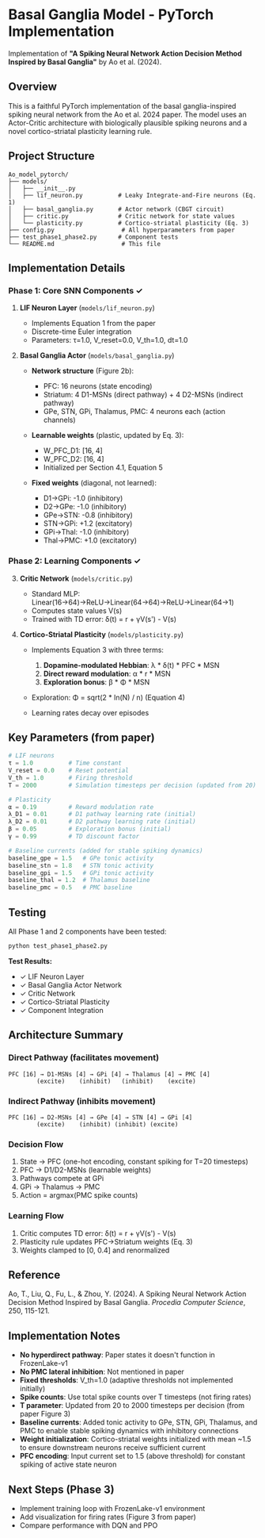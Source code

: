 # Basal Ganglia Model - PyTorch Implementation

Implementation of **"A Spiking Neural Network Action Decision Method Inspired by Basal Ganglia"** by Ao et al. (2024).

## Overview

This is a faithful PyTorch implementation of the basal ganglia-inspired spiking neural network from the Ao et al. 2024 paper. The model uses an Actor-Critic architecture with biologically plausible spiking neurons and a novel cortico-striatal plasticity learning rule.

## Project Structure

```
Ao_model_pytorch/
├── models/
│   ├── __init__.py
│   ├── lif_neuron.py          # Leaky Integrate-and-Fire neurons (Eq. 1)
│   ├── basal_ganglia.py       # Actor network (CBGT circuit)
│   ├── critic.py              # Critic network for state values
│   └── plasticity.py          # Cortico-striatal plasticity (Eq. 3)
├── config.py                   # All hyperparameters from paper
├── test_phase1_phase2.py      # Component tests
└── README.md                   # This file
```

## Implementation Details

### Phase 1: Core SNN Components ✓

1. **LIF Neuron Layer** (`models/lif_neuron.py`)
   - Implements Equation 1 from the paper
   - Discrete-time Euler integration
   - Parameters: τ=1.0, V_reset=0.0, V_th=1.0, dt=1.0

2. **Basal Ganglia Actor** (`models/basal_ganglia.py`)
   - **Network structure** (Figure 2b):
     - PFC: 16 neurons (state encoding)
     - Striatum: 4 D1-MSNs (direct pathway) + 4 D2-MSNs (indirect pathway)
     - GPe, STN, GPi, Thalamus, PMC: 4 neurons each (action channels)

   - **Learnable weights** (plastic, updated by Eq. 3):
     - W_PFC_D1: [16, 4]
     - W_PFC_D2: [16, 4]
     - Initialized per Section 4.1, Equation 5

   - **Fixed weights** (diagonal, not learned):
     - D1→GPi: -1.0 (inhibitory)
     - D2→GPe: -1.0 (inhibitory)
     - GPe→STN: -0.8 (inhibitory)
     - STN→GPi: +1.2 (excitatory)
     - GPi→Thal: -1.0 (inhibitory)
     - Thal→PMC: +1.0 (excitatory)

### Phase 2: Learning Components ✓

3. **Critic Network** (`models/critic.py`)
   - Standard MLP: Linear(16→64)→ReLU→Linear(64→64)→ReLU→Linear(64→1)
   - Computes state values V(s)
   - Trained with TD error: δ(t) = r + γV(s') - V(s)

4. **Cortico-Striatal Plasticity** (`models/plasticity.py`)
   - Implements Equation 3 with three terms:
     1. **Dopamine-modulated Hebbian**: λ * δ(t) * PFC * MSN
     2. **Direct reward modulation**: α * r * MSN
     3. **Exploration bonus**: β * Φ * MSN

   - Exploration: Φ = sqrt(2 * ln(N) / n) (Equation 4)
   - Learning rates decay over episodes

## Key Parameters (from paper)

```python
# LIF neurons
τ = 1.0          # Time constant
V_reset = 0.0    # Reset potential
V_th = 1.0       # Firing threshold
T = 2000         # Simulation timesteps per decision (updated from 20)

# Plasticity
α = 0.19         # Reward modulation rate
λ_D1 = 0.01      # D1 pathway learning rate (initial)
λ_D2 = 0.01      # D2 pathway learning rate (initial)
β = 0.05         # Exploration bonus (initial)
γ = 0.99         # TD discount factor

# Baseline currents (added for stable spiking dynamics)
baseline_gpe = 1.5   # GPe tonic activity
baseline_stn = 1.8   # STN tonic activity
baseline_gpi = 1.5   # GPi tonic activity
baseline_thal = 1.2  # Thalamus baseline
baseline_pmc = 0.5   # PMC baseline
```

## Testing

All Phase 1 and 2 components have been tested:

```bash
python test_phase1_phase2.py
```

**Test Results:**
- ✓ LIF Neuron Layer
- ✓ Basal Ganglia Actor Network
- ✓ Critic Network
- ✓ Cortico-Striatal Plasticity
- ✓ Component Integration

## Architecture Summary

### Direct Pathway (facilitates movement)
```
PFC [16] → D1-MSNs [4] → GPi [4] → Thalamus [4] → PMC [4]
        (excite)    (inhibit)   (inhibit)    (excite)
```

### Indirect Pathway (inhibits movement)
```
PFC [16] → D2-MSNs [4] → GPe [4] → STN [4] → GPi [4]
        (excite)    (inhibit) (inhibit) (excite)
```

### Decision Flow
1. State → PFC (one-hot encoding, constant spiking for T=20 timesteps)
2. PFC → D1/D2-MSNs (learnable weights)
3. Pathways compete at GPi
4. GPi → Thalamus → PMC
5. Action = argmax(PMC spike counts)

### Learning Flow
1. Critic computes TD error: δ(t) = r + γV(s') - V(s)
2. Plasticity rule updates PFC→Striatum weights (Eq. 3)
3. Weights clamped to [0, 0.4] and renormalized

## Reference

Ao, T., Liu, Q., Fu, L., & Zhou, Y. (2024). A Spiking Neural Network Action Decision Method Inspired by Basal Ganglia. *Procedia Computer Science*, 250, 115-121.

## Implementation Notes

- **No hyperdirect pathway**: Paper states it doesn't function in FrozenLake-v1
- **No PMC lateral inhibition**: Not mentioned in paper
- **Fixed thresholds**: V_th=1.0 (adaptive thresholds not implemented initially)
- **Spike counts**: Use total spike counts over T timesteps (not firing rates)
- **T parameter**: Updated from 20 to 2000 timesteps per decision (from paper Figure 3)
- **Baseline currents**: Added tonic activity to GPe, STN, GPi, Thalamus, and PMC to enable stable spiking dynamics with inhibitory connections
- **Weight initialization**: Cortico-striatal weights initialized with mean ~1.5 to ensure downstream neurons receive sufficient current
- **PFC encoding**: Input current set to 1.5 (above threshold) for constant spiking of active state neuron

## Next Steps (Phase 3)

- Implement training loop with FrozenLake-v1 environment
- Add visualization for firing rates (Figure 3 from paper)
- Compare performance with DQN and PPO
